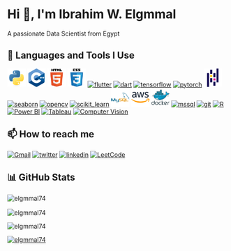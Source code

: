 <h1>Hi 👋, I'm Ibrahim W. Elgmmal</h1>
<p>A passionate Data Scientist from Egypt</p>

<h2>🚀 Languages and Tools I Use</h2>
<p>
  <!-- Python -->
  <a target="_blank" href="https://www.python.org/" style="display: inline-block;">
    <img src="https://raw.githubusercontent.com/devicons/devicon/master/icons/python/python-original.svg" alt="python" width="42" height="42" />
  </a>
  <!-- C++ -->
  <a target="_blank" href="https://isocpp.org/" style="display: inline-block;">
    <img src="https://raw.githubusercontent.com/devicons/devicon/master/icons/cplusplus/cplusplus-original.svg" alt="cplusplus" width="42" height="42" />
  </a>
  <!-- HTML5 -->
  <a target="_blank" href="https://developer.mozilla.org/en-US/docs/Web/HTML" style="display: inline-block;">
    <img src="https://raw.githubusercontent.com/devicons/devicon/master/icons/html5/html5-original-wordmark.svg" alt="html5" width="42" height="42" />
  </a>
  <!-- CSS3 -->
  <a target="_blank" href="https://developer.mozilla.org/en-US/docs/Web/CSS" style="display: inline-block;">
    <img src="https://raw.githubusercontent.com/devicons/devicon/master/icons/css3/css3-original-wordmark.svg" alt="css3" width="42" height="42" />
  </a>
  <!-- Flutter -->
  <a target="_blank" href="https://flutter.dev/" style="display: inline-block;">
    <img src="https://www.vectorlogo.zone/logos/flutterio/flutterio-icon.svg" alt="flutter" width="42" height="42" />
  </a>
  <!-- Dart -->
  <a target="_blank" href="https://dart.dev/" style="display: inline-block;">
    <img src="https://www.vectorlogo.zone/logos/dartlang/dartlang-icon.svg" alt="dart" width="42" height="42" />
  </a>
  <!-- TensorFlow -->
  <a target="_blank" href="https://www.tensorflow.org/" style="display: inline-block;">
    <img src="https://www.vectorlogo.zone/logos/tensorflow/tensorflow-icon.svg" alt="tensorflow" width="42" height="42" />
  </a>
  <!-- PyTorch -->
  <a target="_blank" href="https://pytorch.org/" style="display: inline-block;">
    <img src="https://www.vectorlogo.zone/logos/pytorch/pytorch-icon.svg" alt="pytorch" width="42" height="42" />
  </a>
  <!-- Pandas -->
  <a target="_blank" href="https://pandas.pydata.org/" style="display: inline-block;">
    <img src="https://raw.githubusercontent.com/devicons/devicon/2ae2a900d2f041da66e950e4d48052658d850630/icons/pandas/pandas-original.svg" alt="pandas" width="42" height="42" />
  </a>
  <!-- Seaborn -->
  <a target="_blank" href="https://seaborn.pydata.org/" style="display: inline-block;">
    <img src="https://seaborn.pydata.org/_images/logo-mark-lightbg.svg" alt="seaborn" width="42" height="42" />
  </a>
  <!-- OpenCV -->
  <a target="_blank" href="https://opencv.org/" style="display: inline-block;">
    <img src="https://www.vectorlogo.zone/logos/opencv/opencv-icon.svg" alt="opencv" width="42" height="42" />
  </a>
  <!-- Scikit-learn -->
  <a target="_blank" href="https://scikit-learn.org/" style="display: inline-block;">
    <img src="https://upload.wikimedia.org/wikipedia/commons/0/05/Scikit_learn_logo_small.svg" alt="scikit_learn" width="42" height="42" />
  </a>
  <!-- MySQL -->
  <a target="_blank" href="https://www.mysql.com/" style="display: inline-block;">
    <img src="https://raw.githubusercontent.com/devicons/devicon/master/icons/mysql/mysql-original-wordmark.svg" alt="mysql" width="42" height="42" />
  </a>
  <!-- AWS -->
  <a target="_blank" href="https://aws.amazon.com/" style="display: inline-block;">
    <img src="https://raw.githubusercontent.com/devicons/devicon/master/icons/amazonwebservices/amazonwebservices-original-wordmark.svg" alt="aws" width="42" height="42" />
  </a>
  <!-- Docker -->
  <a target="_blank" href="https://www.docker.com/" style="display: inline-block;">
    <img src="https://raw.githubusercontent.com/devicons/devicon/master/icons/docker/docker-original-wordmark.svg" alt="docker" width="42" height="42" />
  </a>
  <!-- Microsoft SQL Server -->
  <a target="_blank" href="https://www.microsoft.com/en-us/sql-server" style="display: inline-block;">
    <img src="https://www.svgrepo.com/show/303229/microsoft-sql-server-logo.svg" alt="mssql" width="42" height="42" />
  </a>
  <!-- Git -->
  <a target="_blank" href="https://git-scm.com/" style="display: inline-block;">
    <img src="https://www.vectorlogo.zone/logos/git-scm/git-scm-icon.svg" alt="git" width="42" height="42" />
  </a>
  <!-- R -->
  <a target="_blank" href="https://www.r-project.org/" style="display: inline-block;">
    <img src="https://www.r-project.org/logo/Rlogo.svg" alt="R" width="42" height="42" />
  </a>
  <!-- Power BI -->
  <a target="_blank" href="https://powerbi.microsoft.com/" style="display: inline-block;">
    <img src="https://upload.wikimedia.org/wikipedia/commons/c/cf/New_Power_BI_Logo.svg" alt="Power BI" width="42" height="42" />
  </a>
  <!-- Tableau -->
  <a target="_blank" href="https://www.tableau.com/" style="display: inline-block;">
    <img src="https://cdn.worldvectorlogo.com/logos/tableau-software.svg" alt="Tableau" width="42" height="42" />
  </a>
  <!-- Computer Vision -->
  <a target="_blank" href="https://opencv.org/" style="display: inline-block;">
    <img src="https://www.vectorlogo.zone/logos/opencv/opencv-icon.svg" alt="Computer Vision" width="42" height="42" />
  </a>
  
</p>

<h2>📫 How to reach me</h2>
<p>
  <a target="_blank" href="mailto:ibrahimw319@gmail.com" style="display: inline-block;">
    <img src="https://img.shields.io/badge/Gmail-D14836?style=for-the-badge&logo=gmail&logoColor=white" alt="Gmail" />
  </a>
  <a target="_blank" href="https://twitter.com/@elgmmal74" style="display: inline-block;">
    <img src="https://img.shields.io/badge/twitter-x?style=for-the-badge&logo=x&logoColor=white&color=%230f1419" alt="twitter" />
  </a>
  <a target="_blank" href="https://www.linkedin.com/in/@elgmmal74" style="display: inline-block;">
    <img src="https://img.shields.io/badge/linkedin-logo?style=for-the-badge&logo=linkedin&logoColor=white&color=%230a77b6" alt="linkedin" />
  </a>
  <!-- LeetCode -->
  <a target="_blank" href="https://leetcode.com/u/elgmmal74/" style="display: inline-block;">
    <img src="https://img.shields.io/badge/LeetCode-FFA116?style=for-the-badge&logo=leetcode&logoColor=white" alt="LeetCode" />
  </a>
</p>

<h2>📊 GitHub Stats</h2>
<p>
  <img align="center" src="https://github-readme-stats.vercel.app/api?username=elgmmal74&show_icons=true&locale=en" alt="elgmmal74" />
</p>
<p>
  <img align="center" src="https://github-readme-streak-stats.herokuapp.com/?user=elgmmal74&" alt="elgmmal74" />
</p>
<p>
  <img src="https://github-readme-stats.vercel.app/api/top-langs?username=elgmmal74&show_icons=true&locale=en&layout=compact" alt="elgmmal74" />
</p>
<p>
  <a href="https://github.com/ryo-ma/github-profile-trophy">
    <img src="https://github-profile-trophy.vercel.app/?username=elgmmal74" alt="elgmmal74" />
  </a>
</p>
